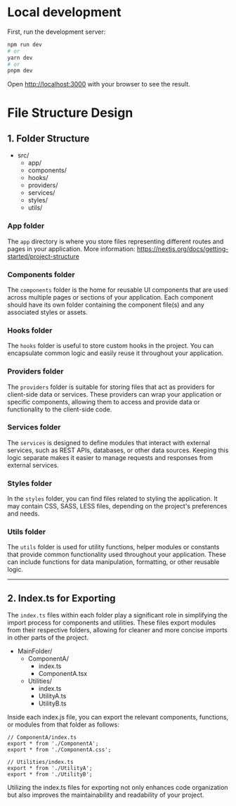 # Local development
 
First, run the development server:

```bash
npm run dev
# or
yarn dev
# or
pnpm dev
```

Open [http://localhost:3000](http://localhost:3000) with your browser to see the result.

# File Structure Design

## 1. Folder Structure

- src/
  - app/
  - components/
  - hooks/
  - providers/
  - services/
  - styles/
  - utils/

### App folder

The `app` directory is where you store files representing different routes and pages in your application. More information: https://nextjs.org/docs/getting-started/project-structure


### Components folder

The `components` folder is the home for reusable UI components that are used across multiple pages or sections of your application. Each component should have its own folder containing the component file(s) and any associated styles or assets.

### Hooks folder

The `hooks` folder is useful to store custom hooks in the project. You can encapsulate common logic and easily reuse it throughout your application.


### Providers folder

The `providers` folder is suitable for storing files that act as providers for client-side data or services. These providers can wrap your application or specific components, allowing them to access and provide data or functionality to the client-side code.

### Services folder

The `services` is designed to define modules that interact with external services, such as REST APIs, databases, or other data sources. Keeping this logic separate makes it easier to manage requests and responses from external services.


###  Styles folder
In the `styles` folder, you can find files related to styling the application. It may contain CSS, SASS, LESS files, depending on the project's preferences and needs.

###  Utils folder

The `utils` folder is used for utility functions, helper modules or constants that provide common functionality used throughout your application. These can include functions for data manipulation, formatting, or other reusable logic.


---

## 2. **Index.ts for Exporting**

The `index.ts` files within each folder play a significant role in simplifying the import process for components and utilities. These files export modules from their respective folders, allowing for cleaner and more concise imports in other parts of the project.

- MainFolder/
  - ComponentA/
    - index.ts
    - ComponentA.tsx
  - Utilities/
    - index.ts
    - UtilityA.ts
    - UtilityB.ts

Inside each index.js file, you can export the relevant components, functions, or modules from that folder as follows:

```
// ComponentA/index.ts
export * from './ComponentA';
export * from './ComponentA.css';

// Utilities/index.ts
export * from './UtilityA';
export * from './UtilityB';
```

Utilizing the index.ts files for exporting not only enhances code organization but also improves the maintainability and readability of your project.